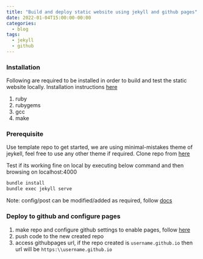 ```yaml
---
title: "Build and deploy static website using jekyll and github pages"
date: 2022-01-04T15:00:00-00:00
categories:
  - blog
tags:
  - jekyll
  - github
---
```



### Installation
Following are required to be installed in order to build and test the static website locally.
Installation instructions [here][install]
1. ruby
2. rubygems
3. gcc
4. make


### Prerequisite
Use template repo to get started, we are using minimal-mistakes theme of jeykell, feel free to use any other theme if required. Clone repo from [here][template]

Test if its working fine on local by executing below command and then browsing on localhost:4000
```sh
bundle install
bundle exec jekyll serve
```

Note: config/post can be modified/added as required, follow [docs][docs]


### Deploy to github and configure pages

1. make repo and configure github settings to enable pages, follow [here][pages]
2. push code to the new created repo
3. access githubpages url, if the repo created is `username.github.io` then url will be `https:\\username.github.io` 


[install]: https://jekyllrb.com/docs/installation/
[template]: https://github.com/mmistakes/mm-github-pages-starter
[docs]: https://mmistakes.github.io/minimal-mistakes/docs/configuration/
[pages]: https://docs.github.com/en/pages/quickstart
